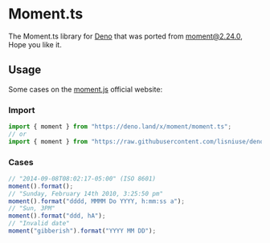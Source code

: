 # Moment.ts

The Moment.ts library for [Deno](https://deno.land/) that was ported from [moment@2.24.0](https://github.com/moment/moment), Hope you like it.

## Usage

Some cases on the [moment.js](http://momentjs.com/docs/) official website:

### Import

```ts
import { moment } from "https://deno.land/x/moment/moment.ts";
// or
import { moment } from "https://raw.githubusercontent.com/lisniuse/deno_moment/master/moment.ts";
```

### Cases

```ts
// "2014-09-08T08:02:17-05:00" (ISO 8601)
moment().format();
// "Sunday, February 14th 2010, 3:25:50 pm"
moment().format("dddd, MMMM Do YYYY, h:mm:ss a");
// "Sun, 3PM"
moment().format("ddd, hA");
// "Invalid date"
moment("gibberish").format("YYYY MM DD");
```
